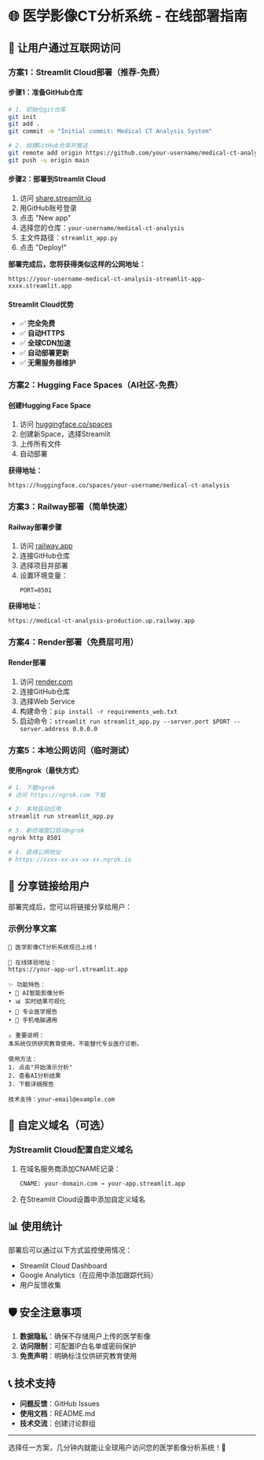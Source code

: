 # 🌐 医学影像CT分析系统 - 在线部署指南

## 🚀 让用户通过互联网访问

### 方案1：Streamlit Cloud部署（推荐-免费）

#### 步骤1：准备GitHub仓库
```bash
# 1. 初始化git仓库
git init
git add .
git commit -m "Initial commit: Medical CT Analysis System"

# 2. 创建GitHub仓库并推送
git remote add origin https://github.com/your-username/medical-ct-analysis.git
git push -u origin main
```

#### 步骤2：部署到Streamlit Cloud
1. 访问 [share.streamlit.io](https://share.streamlit.io)
2. 用GitHub账号登录
3. 点击 "New app"
4. 选择您的仓库：`your-username/medical-ct-analysis`
5. 主文件路径：`streamlit_app.py`
6. 点击 "Deploy!"

**部署完成后，您将获得类似这样的公网地址：**
```
https://your-username-medical-ct-analysis-streamlit-app-xxxx.streamlit.app
```

#### Streamlit Cloud优势
- ✅ **完全免费**
- ✅ **自动HTTPS**
- ✅ **全球CDN加速**
- ✅ **自动部署更新**
- ✅ **无需服务器维护**

### 方案2：Hugging Face Spaces（AI社区-免费）

#### 创建Hugging Face Space
1. 访问 [huggingface.co/spaces](https://huggingface.co/spaces)
2. 创建新Space，选择Streamlit
3. 上传所有文件
4. 自动部署

**获得地址：**
```
https://huggingface.co/spaces/your-username/medical-ct-analysis
```

### 方案3：Railway部署（简单快速）

#### Railway部署步骤
1. 访问 [railway.app](https://railway.app)
2. 连接GitHub仓库
3. 选择项目并部署
4. 设置环境变量：
   ```
   PORT=8501
   ```

**获得地址：**
```
https://medical-ct-analysis-production.up.railway.app
```

### 方案4：Render部署（免费层可用）

#### Render部署
1. 访问 [render.com](https://render.com)
2. 连接GitHub仓库
3. 选择Web Service
4. 构建命令：`pip install -r requirements_web.txt`
5. 启动命令：`streamlit run streamlit_app.py --server.port $PORT --server.address 0.0.0.0`

### 方案5：本地公网访问（临时测试）

#### 使用ngrok（最快方式）
```bash
# 1. 下载ngrok
# 访问 https://ngrok.com 下载

# 2. 本地启动应用
streamlit run streamlit_app.py

# 3. 新终端窗口启动ngrok
ngrok http 8501

# 4. 获得公网地址
# https://xxxx-xx-xx-xx-xx.ngrok.io
```

## 📱 分享链接给用户

部署完成后，您可以将链接分享给用户：

### 示例分享文案
```
🏥 医学影像CT分析系统现已上线！

📱 在线体验地址：
https://your-app-url.streamlit.app

✨ 功能特色：
• 🔬 AI智能影像分析
• 📊 实时结果可视化  
• 📄 专业医学报告
• 📱 手机电脑通用

⚠️ 重要说明：
本系统仅供研究教育使用，不能替代专业医疗诊断。

使用方法：
1. 点击"开始演示分析"
2. 查看AI分析结果
3. 下载详细报告

技术支持：your-email@example.com
```

## 🔧 自定义域名（可选）

### 为Streamlit Cloud配置自定义域名
1. 在域名服务商添加CNAME记录：
   ```
   CNAME: your-domain.com → your-app.streamlit.app
   ```
2. 在Streamlit Cloud设置中添加自定义域名

## 📊 使用统计

部署后可以通过以下方式监控使用情况：
- Streamlit Cloud Dashboard
- Google Analytics（在应用中添加跟踪代码）
- 用户反馈收集

## 🛡️ 安全注意事项

1. **数据隐私**：确保不存储用户上传的医学影像
2. **访问限制**：可配置IP白名单或密码保护
3. **免责声明**：明确标注仅供研究教育使用

## 📞 技术支持

- **问题反馈**：GitHub Issues
- **使用文档**：README.md
- **技术交流**：创建讨论群组

---

选择任一方案，几分钟内就能让全球用户访问您的医学影像分析系统！🌟 
